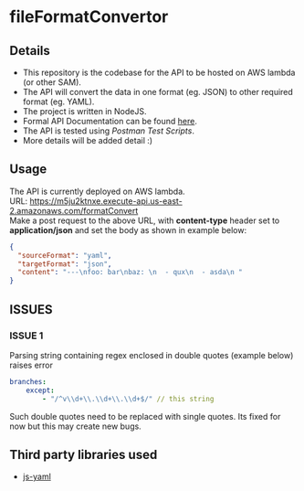 # fileFormatConvertor

## Details
+ This repository is the codebase for the API to be hosted on AWS lambda (or other SAM). <br />
+ The API will convert the data in one format (eg. JSON) to other required format (eg. YAML). <br />
+ The project is written in NodeJS. <br />
+ Formal API Documentation can be found [here](https://app.swaggerhub.com/apis-docs/HarshalRohit/try-swagger/1.0.0). <br />
+ The API is tested using _Postman Test Scripts_.
+ More details will be added detail :) <br />


## Usage
The API is currently deployed on AWS lambda. <br />
URL: https://m5ju2ktnxe.execute-api.us-east-2.amazonaws.com/formatConvert <br />
Make a post request to the above URL,  with **content-type** header set to **application/json** and set the body as shown in example below:
```json
{
  "sourceFormat": "yaml", 
  "targetFormat": "json", 
  "content": "---\nfoo: bar\nbaz: \n  - qux\n  - asda\n "
}
```

## ISSUES
### ISSUE 1
Parsing string containing regex enclosed in double quotes (example below) raises error
```yaml
branches:
    except:
        - "/^v\\d+\\.\\d+\\.\\d+$/" // this string
```
Such double quotes need to be replaced with single quotes. Its fixed for now but this may create new bugs.
## Third party libraries used
+ [js-yaml](https://github.com/nodeca/js-yaml)


